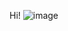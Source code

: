 Hi! ![image](https://static.independent.co.uk/2021/12/07/10/PRI213893584.jpg?quality=75&width=982&height=726&auto=webp)
